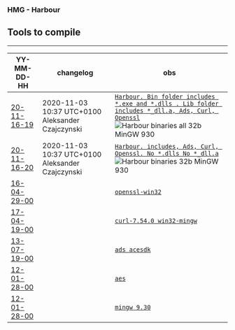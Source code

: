 ### HMG - Harbour
## Tools to compile
---

YY-MM-DD-HH | changelog | obs |
--- | --- | --- |
[20-11-16-19 ](https://github.com/asistex/hmg_tools_compilation/raw/main/hb32_mgw930_32b_20201116-19.zip) | 2020-11-03 10:37 UTC+0100 Aleksander Czajczynski | [`Harbour. Bin folder includes *.exe and *.dlls . Lib folder includes *_dll.a, Ads, Curl, Openssl`](https://github.com/asistex/hmg_tools_compilation/raw/main/hb32_mgw930_32b_20201116-19.zip)  ![Harbour binaries all 32b MinGW 930](https://github.com/asistex/hmg_tools_compilation/workflows/Harbour%20binaries%2032b%20MinGW%20930/badge.svg) |
[20-11-16-20 ](https://github.com/asistex/hmg_tools_compilation/raw/main/hb32_mgw930_32b_20201117-11.zip) | 2020-11-03 10:37 UTC+0100 Aleksander Czajczynski | [`Harbour. includes, Ads, Curl, Openssl. No *.dlls No *_dll.a`](https://github.com/asistex/hmg_tools_compilation/raw/main/hb32_mgw930_32b_20201117-11.zip)  ![Harbour binaries 32b MinGW 930](https://github.com/asistex/hmg_tools_compilation/workflows/Harbour%20binaries%2032b%20MinGW%20930/badge.svg) |
[16-04-29-00 ](https://github.com/asistex/hmg_tools_compilation/raw/main/openssl-win32.zip) |  | [`openssl-win32`](https://github.com/asistex/hmg_tools_compilation/raw/main/openssl-win32.zip) |
[17-04-19-00 ](https://github.com/asistex/hmg_tools_compilation/raw/main/curl-7.54.0-win32-mingw.zip) |  | [`curl-7.54.0 win32-mingw`](https://github.com/asistex/hmg_tools_compilation/raw/main/curl-7.54.0-win32-mingw.zip) |
[13-07-19-00 ](https://github.com/asistex/hmg_tools_compilation/raw/main/acesdk.zip) |  | [`ads acesdk`](https://github.com/asistex/hmg_tools_compilation/raw/main/acesdk.zip) |
[12-01-28-00 ](https://github.com/asistex/hmg_tools_compilation/raw/main/aes.zip) |  | [`aes`](https://github.com/asistex/hmg_tools_compilation/raw/main/aes.zip) |
[12-01-28-00 ](https://bitbucket.org/lorenzodla/mod_harbour_actions_resources/downloads/mingw32.zip) |  | [`mingw 9.30`](https://bitbucket.org/lorenzodla/mod_harbour_actions_resources/downloads/mingw32.zip)




